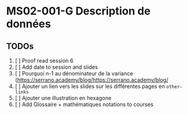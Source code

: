 # MS02-001-G Description de données

## TODOs

1. [ ] Proof read session 6
2. [ ] Add date to session and slides
3. [ ] Pourquoi n-1 au dénominateur de la variance (https://serrano.academy/blog/https://serrano.academy/blog/
4. [ ] Ajouter un lien vers les slides sur les différentes pages en `other-links`
5. [ ] Ajouter une illustration en hexagone
6. [ ] Add Glossaire + mathématiques notations to courses
